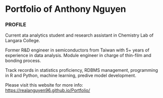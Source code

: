 # Portfolio of Anthony Nguyen

### PROFILE
Current ata analytics student and research assistant in Chemistry Lab of Langara College. 

Former R&D engineer in semiconductors from Taiwan with 5+ years of experience in data analysis. Module engineer in charge of thin-film and bonding process.

Track records in statistics proficiency, RDBMS management, programming in R and Python, machine learning, predive model development.

Please visit this website for more info: https://realanguyen96.github.io/Portfolio/
